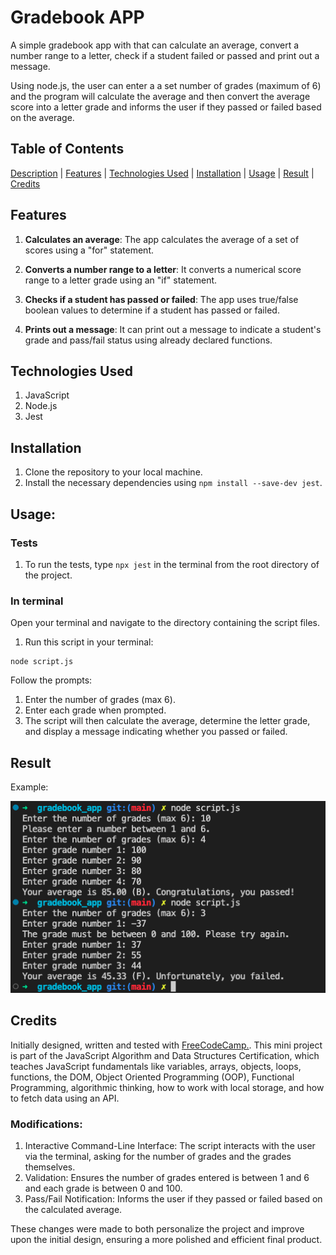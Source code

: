# Gradebook APP

A simple gradebook app with that can calculate an average, convert a number range to a letter, check if a student failed or passed and print out a message.

Using node.js, the user can enter a a set number of grades (maximum of 6) and the program will calculate the average and then convert the average score into a letter grade and informs the user if they passed or failed based on the average.

## Table of Contents

[Description](#gradebook-app) | [Features](#features) | [Technologies Used](#technologies-used) | [Installation](#installation) | [Usage](#usage) | [Result](#result) | [Credits](#credits) 

## Features

1. **Calculates an average**: The app calculates the average of a set of scores using a "for" statement.

2. **Converts a number range to a letter**: It converts a numerical score range to a letter grade using an "if" statement.

3. **Checks if a student has passed or failed**: The app uses true/false boolean values to determine if a student has passed or failed.

4. **Prints out a message**: It can print out a message to indicate a student's grade and pass/fail status using already declared functions.



## Technologies Used

1. JavaScript
2. Node.js
3. Jest

## Installation

1. Clone the repository to your local machine.
2. Install the necessary dependencies using `npm install --save-dev jest`.

## Usage:

### Tests 

1. To run the tests, type `npx jest` in the terminal from the root directory of the project.

### In terminal

Open your terminal and navigate to the directory containing the script files.

1. Run this script in your terminal:

```
node script.js
```

Follow the prompts:

1. Enter the number of grades (max 6).
2. Enter each grade when prompted.
3. The script will then calculate the average, determine the letter grade, and display a message indicating whether you passed or failed.

## Result

Example:

<img src="result.png" alt="example"/>


## Credits

Initially designed, written and tested with [FreeCodeCamp.](https://www.freecodecamp.org/opin). This mini project is part of the  JavaScript Algorithm and Data Structures Certification, which teaches JavaScript fundamentals like variables, arrays, objects, loops, functions, the DOM, Object Oriented Programming (OOP), Functional Programming, algorithmic thinking, how to work with local storage, and how to fetch data using an API.

### Modifications: 

1. Interactive Command-Line Interface: The script interacts with the user via the terminal, asking for the number of grades and the grades themselves.
2. Validation: Ensures the number of grades entered is between 1 and 6 and each grade is between 0 and 100.
3. Pass/Fail Notification: Informs the user if they passed or failed based on the calculated average.

These changes were made to both personalize the project and improve upon the initial design, ensuring a more polished and efficient final product.